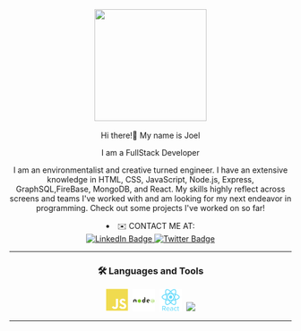 
<!--
**ITDevSolution/ITDevSolution** is a ✨ _special_ ✨ repository because its `README.md` (this file) appears on your GitHub profile.

Here are some ideas to get you started:

- 🔭 I’m currently working on ...
- 🌱 I’m currently learning ...
- 👯 I’m looking to collaborate on ...
- 🤔 I’m looking for help with ...
- 💬 Ask me about ...
- 📫 How to reach me: ...
- 😄 Pronouns: ...
- ⚡ Fun fact: ...
-->

<div id = "header" align = "center">
    <img src= "https://media.giphy.com/media/lP8xu5t2DLGG045H8F/giphy.gif" width="200" height="200">
    <div>
         <p> Hi there!👋 My name is Joel  </p>
         <p> I am a FullStack Developer  </p>
<div>
   <p>I am an environmentalist and creative turned engineer. I have an extensive knowledge in HTML, CSS, JavaScript, Node.js, Express, GraphSQL,FireBase, MongoDB, and React. My skills highly reflect across screens and teams I've worked with and am looking for my next endeavor in programming. Check out some projects I've worked on so far!</p>
    </p>
          <li> ✉️ CONTACT ME AT: </li>
    </div>
  <div id ="badges" >
      <a href ="https://www.linkedin.com/in/joel-ronceros-cordova-bb677a121/">
         <img src="https://img.shields.io/badge/LinkedIn-blueviolet?style=for-the-badge&logo=linkedin&logoColor=white" alt="LinkedIn Badge">
      </a>
      <a href = "https://twitter.com/joelGowFans">
        <img src= "https://img.shields.io/badge/Twitter-blue?style=for-the-badge&logo=twitter&logoColor=white" alt="Twitter Badge">
      </a>
      
  </div>
 

</div>

   ---
   
   ### :hammer_and_wrench: Languages and Tools 
 <div align= "center">
        <img src="https://github.com/devicons/devicon/blob/master/icons/javascript/javascript-plain.svg" title="JavaScript" alt="JavaScript" width="40" height="40"/>&nbsp;
        <img src="https://github.com/devicons/devicon/blob/master/icons/nodejs/nodejs-original-wordmark.svg" title="node" alt="node" width="40" height="40"/>&nbsp;
           <img src="https://github.com/devicons/devicon/blob/master/icons/react/react-original-wordmark.svg" title="react" alt="react" width="40" height="40"/>&nbsp;
        <img src="https://skillicons.dev/icons?i=mongodb,git,html,css,express,tailwind,firebase,graphql,nextjs" />
</div>

---
